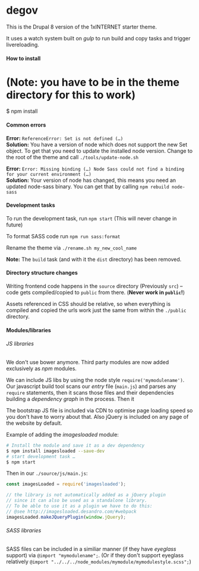 # degov

This is the Drupal 8 version of the 1xINTERNET starter theme.

It uses a watch system built on _gulp_ to run build and copy tasks and trigger livereloading.


#### How to install

# (Note: you have to be in the theme directory for this to work)
$ npm install


#### Common errors

**Error:** `ReferenceError: Set is not defined (…)`  
**Solution:** You have a version of node which does not support the new Set object. To get that you need to update the installed node version. Change to the root of the theme and call `./tools/update-node.sh`

**Error:** `Error: Missing binding (…) Node Sass could not find a binding for your current environment (…)`  
**Solution:** Your version of node has changed, this means you need an updated node-sass binary. You can get that by calling `npm rebuild node-sass`


#### Development tasks

To run the development task, run `npm start` (This will never change in future)

To format SASS code run `npm run sass:format`

Rename the theme via `./rename.sh my_new_cool_name`

**Note:** The `build` task (and with it the `dist` directory) has been removed.


#### Directory structure changes

Writing frontend code happens in the `source` directory (Previously `src`) – code gets compiled/copied to `public` from there. (__Never work in `public`!__)

Assets referenced in CSS should be relative, so when everything is compiled and copied the urls work just the same from within the `./public` directory.

#### Modules/libraries

###### JS libraries
We don't use bower anymore. Third party modules are now added exclusively as _npm_ modules.

We can include JS libs by using the node style `require('mymodulename')`. Our javascript build tool scans our _entry_ file (`main.js`) and parses any `require` statements, then it scans those files and their dependencies building a _dependency graph_ in the process. Then it

The bootstrap JS file is included via CDN to optimise page loading speed so you don't have to worry about that. Also jQuery is included on any page of the website by default.

Example of adding the _imagesloaded_ module:
```bash
# Install the module and save it as a dev dependency
$ npm install imagesloaded --save-dev
# start development task …
$ npm start
```

Then in our `./source/js/main.js`:
```javascript
const imagesLoaded = require('imagesloaded');

// the library is not automatically added as a jQuery plugin
// since it can also be used as a standalone library.
// To be able to use it as a plugin we have to do this:
// @see http://imagesloaded.desandro.com/#webpack
imagesLoaded.makeJQueryPlugin(window.jQuery);
```

###### SASS libraries
SASS files can be included in a similiar manner (if they have _eyeglass_ support) via `@import "mymodulename";`. (Or if they don't support eyeglass relatively `@import "../../../node_modules/mymodule/mymodulestyle.scss";`)


